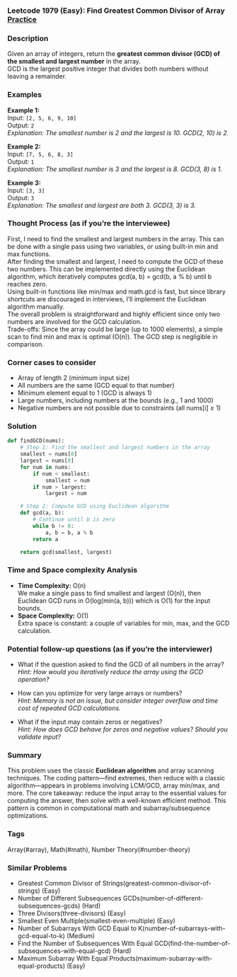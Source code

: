### Leetcode 1979 (Easy): Find Greatest Common Divisor of Array [Practice](https://leetcode.com/problems/find-greatest-common-divisor-of-array)

### Description  
Given an array of integers, return the **greatest common divisor (GCD) of the smallest and largest number** in the array.  
GCD is the largest positive integer that divides both numbers without leaving a remainder.

### Examples  

**Example 1:**  
Input: `[2, 5, 6, 9, 10]`  
Output: `2`  
*Explanation: The smallest number is 2 and the largest is 10. GCD(2, 10) is 2.*

**Example 2:**  
Input: `[7, 5, 6, 8, 3]`  
Output: `1`  
*Explanation: The smallest number is 3 and the largest is 8. GCD(3, 8) is 1.*

**Example 3:**  
Input: `[3, 3]`  
Output: `3`  
*Explanation: The smallest and largest are both 3. GCD(3, 3) is 3.*


### Thought Process (as if you’re the interviewee)  
First, I need to find the smallest and largest numbers in the array. This can be done with a single pass using two variables, or using built-in min and max functions.  
After finding the smallest and largest, I need to compute the GCD of these two numbers. This can be implemented directly using the Euclidean algorithm, which iteratively computes gcd(a, b) = gcd(b, a % b) until b reaches zero.  
Using built-in functions like min/max and math.gcd is fast, but since library shortcuts are discouraged in interviews, I’ll implement the Euclidean algorithm manually.  
The overall problem is straightforward and highly efficient since only two numbers are involved for the GCD calculation.  
Trade-offs: Since the array could be large (up to 1000 elements), a simple scan to find min and max is optimal (O(n)). The GCD step is negligible in comparison.

### Corner cases to consider  
- Array of length 2 (minimum input size)
- All numbers are the same (GCD equal to that number)
- Minimum element equal to 1 (GCD is always 1)
- Large numbers, including numbers at the bounds (e.g., 1 and 1000)
- Negative numbers are not possible due to constraints (all nums[i] ≥ 1)

### Solution

```python
def findGCD(nums):
    # Step 1: Find the smallest and largest numbers in the array
    smallest = nums[0]
    largest = nums[0]
    for num in nums:
        if num < smallest:
            smallest = num
        if num > largest:
            largest = num

    # Step 2: Compute GCD using Euclidean algorithm
    def gcd(a, b):
        # Continue until b is zero
        while b != 0:
            a, b = b, a % b
        return a

    return gcd(smallest, largest)
```

### Time and Space complexity Analysis  

- **Time Complexity:** O(n)  
  We make a single pass to find smallest and largest (O(n)), then Euclidean GCD runs in O(log(min(a, b))) which is O(1) for the input bounds.
- **Space Complexity:** O(1)  
  Extra space is constant: a couple of variables for min, max, and the GCD calculation.

### Potential follow-up questions (as if you’re the interviewer)  

- What if the question asked to find the GCD of all numbers in the array?  
  *Hint: How would you iteratively reduce the array using the GCD operation?*

- How can you optimize for very large arrays or numbers?  
  *Hint: Memory is not an issue, but consider integer overflow and time cost of repeated GCD calculations.*

- What if the input may contain zeros or negatives?  
  *Hint: How does GCD behave for zeros and negative values? Should you validate input?*

### Summary
This problem uses the classic **Euclidean algorithm** and array scanning techniques. The coding pattern—find extremes, then reduce with a classic algorithm—appears in problems involving LCM/GCD, array min/max, and more. The core takeaway: reduce the input array to the essential values for computing the answer, then solve with a well-known efficient method. This pattern is common in computational math and subarray/subsequence optimizations.

### Tags
Array(#array), Math(#math), Number Theory(#number-theory)

### Similar Problems
- Greatest Common Divisor of Strings(greatest-common-divisor-of-strings) (Easy)
- Number of Different Subsequences GCDs(number-of-different-subsequences-gcds) (Hard)
- Three Divisors(three-divisors) (Easy)
- Smallest Even Multiple(smallest-even-multiple) (Easy)
- Number of Subarrays With GCD Equal to K(number-of-subarrays-with-gcd-equal-to-k) (Medium)
- Find the Number of Subsequences With Equal GCD(find-the-number-of-subsequences-with-equal-gcd) (Hard)
- Maximum Subarray With Equal Products(maximum-subarray-with-equal-products) (Easy)
